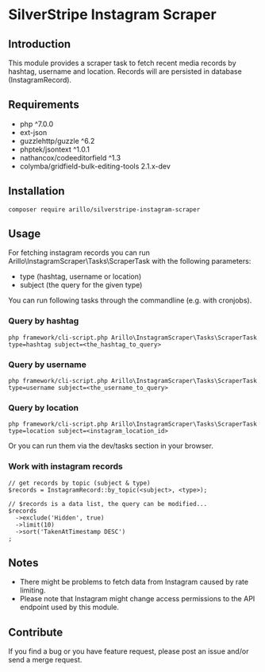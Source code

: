 # SilverStripe Instagram Scraper

## Introduction

This module provides a scraper task to fetch recent media records by hashtag,
username and location. Records will are persisted in database (InstagramRecord).

## Requirements

* php ^7.0.0
* ext-json
* guzzlehttp/guzzle ^6.2
* phptek/jsontext ^1.0.1
* nathancox/codeeditorfield ^1.3
* colymba/gridfield-bulk-editing-tools 2.1.x-dev

## Installation

```
composer require arillo/silverstripe-instagram-scraper
```

## Usage

For fetching instagram records you can run
Arillo\InstagramScraper\Tasks\ScraperTask with the following parameters:

* type (hashtag, username or location)
* subject (the query for the given type)

You can run following tasks through the commandline (e.g. with cronjobs).

### Query by hashtag

```
php framework/cli-script.php Arillo\InstagramScraper\Tasks\ScraperTask type=hashtag subject=<the_hashtag_to_query>
```

### Query by username

```
php framework/cli-script.php Arillo\InstagramScraper\Tasks\ScraperTask type=username subject=<the_username_to_query>
```

### Query by location

```
php framework/cli-script.php Arillo\InstagramScraper\Tasks\ScraperTask type=location subject=<instagram_location_id>
```

Or you can run them via the dev/tasks section in your browser.

### Work with instagram records

```
// get records by topic (subject & type)
$records = InstagramRecord::by_topic(<subject>, <type>);

// $records is a data list, the query can be modified...
$records
  ->exclude('Hidden', true)
  ->limit(10)
  ->sort('TakenAtTimestamp DESC')
;
```

## Notes

* There might be problems to fetch data from Instagram caused by rate limiting.
* Please note that Instagram might change access permissions to the API endpoint
  used by this module.

## Contribute

If you find a bug or you have feature request, please post an issue and/or send
a merge request.
